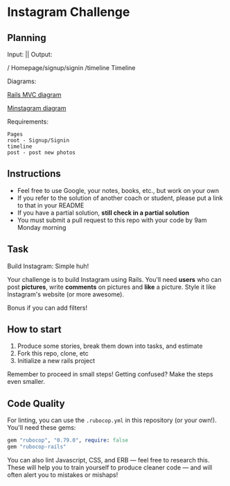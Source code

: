 Instagram Challenge
===================

## Planning

Input:        ||   Output:

/               Homepage/signup/signin
/timeline       Timeline

Diagrams:

[Rails MVC diagram](https://github.com/JoshuaNg2332/instagram-challenge/blob/master/images/request-response-cycle-dynamic.png)

[Minstagram diagram](https://github.com/JoshuaNg2332/instagram-challenge/blob/master/images/Mintstagram.png)

Requirements:
```
Pages 
root - Signup/Signin
timeline
post - post new photos
```




## Instructions

* Feel free to use Google, your notes, books, etc., but work on your own
* If you refer to the solution of another coach or student, please put a link to that in your README
* If you have a partial solution, **still check in a partial solution**
* You must submit a pull request to this repo with your code by 9am Monday morning

## Task

Build Instagram: Simple huh!

Your challenge is to build Instagram using Rails. You'll need **users** who can post **pictures**, write **comments** on pictures and **like** a picture. Style it like Instagram's website (or more awesome).

Bonus if you can add filters!

## How to start

1. Produce some stories, break them down into tasks, and estimate
2. Fork this repo, clone, etc
3. Initialize a new rails project

Remember to proceed in small steps! Getting confused? Make the steps even smaller.

## Code Quality

For linting, you can use the `.rubocop.yml` in this repository (or your own!).
You'll need these gems:

```ruby
gem "rubocop", "0.79.0", require: false
gem "rubocop-rails"
```

You can also lint Javascript, CSS, and ERB — feel free to research this. These
will help you to train yourself to produce cleaner code — and will often alert
you to mistakes or mishaps!
